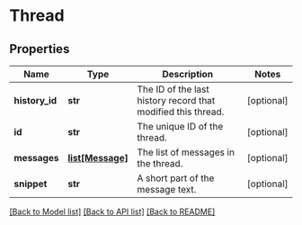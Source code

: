 # Thread

## Properties
Name | Type | Description | Notes
------------ | ------------- | ------------- | -------------
**history_id** | **str** | The ID of the last history record that modified this thread. | [optional] 
**id** | **str** | The unique ID of the thread. | [optional] 
**messages** | [**list[Message]**](Message.md) | The list of messages in the thread. | [optional] 
**snippet** | **str** | A short part of the message text. | [optional] 

[[Back to Model list]](../README.md#documentation-for-models) [[Back to API list]](../README.md#documentation-for-api-endpoints) [[Back to README]](../README.md)


